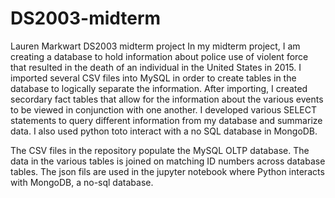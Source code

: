 # DS2003-midterm
Lauren Markwart DS2003 midterm project
In my midterm project, I am creating a database to hold information about police use of violent force that resulted in the death of an individual in the United States in 2015. I imported several CSV files into MySQL in order to create tables in the database to logically separate the information. After importing, I created secordary fact tables that allow for the information about the various events to be viewed in conjunction with one another. I developed various SELECT statements to query different information from my database and summarize data. I also used python toto interact with a no SQL database in MongoDB.

The CSV files in the repository populate the MySQL OLTP database. The data in the various tables is joined on matching ID numbers across database tables. The json fils are used in the jupyter notebook where Python interacts with MongoDB, a no-sql database.
